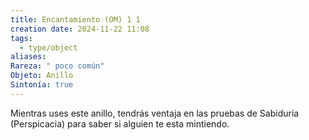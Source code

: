```yaml
---
title: Encantamiento (OM) 1 1
creation date: 2024-11-22 11:08
tags:
  - type/object
aliases: 
Rareza: " poco común"
Objeto: Anillo
Sintonía: true
---
```

Mientras uses este anillo, tendrás ventaja en las pruebas de Sabiduría (Perspicacia) para saber si alguien te esta mintiendo.
